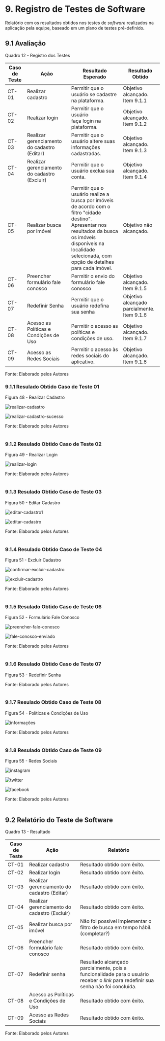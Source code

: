 # 9. Registro de Testes de Software

Relatório com os resultados obtidos nos testes de _software_ realizados na aplicação pela equipe, baseado em um plano de testes pré-definido.

## 9.1 Avaliação

Quadro 12 - Registro dos Testes

|Caso de Teste |Ação                                 |Resultado Esperado                               |Resultado Obtido                            |
|--------------|-------------------------------------|-------------------------------------------------|--------------------------------------------|
|CT-01         |Realizar cadastro                    |Permitir que o usuário se cadastre na plataforma.|Objetivo alcançado. <br> Item 9.1.1 |
|CT-02         |Realizar login                       |Permitir que o usuário faça login na plataforma. |Objetivo alcançado. <br> Item 9.1.2 |
|CT-03         |Realizar gerenciamento do cadastro (Editar)   |Permitir que o usuário altere suas informações cadastradas. |Objetivo alcançado. <br> Item 9.1.3 |
|CT-04         |Realizar gerenciamento do cadastro (Excluir)  |Permitir que o usuário exclua sua conta.|Objetivo alcançado. <br> Item 9.1.4 |
|CT-05         |Realizar busca por imóvel            |Permitir que o usuário realize a busca por imóveis de acordo com o filtro "cidade destino".<br>Apresentar nos resultados da busca os imóveis disponíveis na localidade selecionada, com opção de detalhes para cada imóvel. |Objetivo não alcançado. |
|CT-06         |Preencher formulário fale conosco    |Permitir o envio do formulário fale conosco      |Objetivo alcançado. <br> Item 9.1.5 |
|CT-07         |Redefinir Senha                      |Permitir que o usuário redefina sua senha        |Objetivo alcançado parcialmente. <br> Item 9.1.6 |
|CT-08         |Acesso as Políticas e Condições de Uso |Permitir o acesso as políticas e condições de uso.  |Objetivo alcançado. <br> Item 9.1.7 |
|CT-09         |Acesso as Redes Sociais              |Permitir o acesso às redes sociais do aplicativo. |Objetivo alcançado. <br> Item 9.1.8 |

Fonte: Elaborado pelos Autores


### 9.1.1 Resulado Obtido Caso de Teste 01

Figura 48 - Realizar Cadastro

![realizar-cadastro](https://user-images.githubusercontent.com/89549220/204155284-0d6fd84d-8d40-4c12-9ad8-836593b81479.jpg)

![realizar-cadastro-sucesso](https://user-images.githubusercontent.com/89549220/204157337-e215aab1-d119-491e-bc2b-8db477e87b98.jpeg)

Fonte: Elaborado pelos Autores
<br>
<br>

### 9.1.2 Resulado Obtido Caso de Teste 02

Figura 49 - Realizar Login

![realizar-login](https://user-images.githubusercontent.com/89549220/204155417-8141e8d6-ab18-4d3e-99f2-01443b3aaaae.jpg)

Fonte: Elaborado pelos Autores
<br>
<br>

### 9.1.3 Resulado Obtido Caso de Teste 03

Figura 50 - Editar Cadastro

![editar-cadastro1](https://user-images.githubusercontent.com/89549220/204155444-9d9ffe3f-ebc4-4b11-86c1-26e96a860bab.jpg)

![editar-cadastro](https://user-images.githubusercontent.com/89549220/204155448-9b8eb4b1-08e9-49ea-9a81-3cca4cec5c7e.jpg)

Fonte: Elaborado pelos Autores
<br>
<br>

### 9.1.4 Resulado Obtido Caso de Teste 04

Figura 51 - Excluir Cadastro

![confirmar-excluir-cadastro](https://user-images.githubusercontent.com/89549220/204157306-b66ab31c-54b0-4ada-bd4e-7c94c2cfe577.jpeg)

![excluir-cadastro](https://user-images.githubusercontent.com/89549220/204157315-adef032a-5601-45f9-9e36-986732fffda1.jpeg)

Fonte: Elaborado pelos Autores
<br>
<br>

### 9.1.5 Resulado Obtido Caso de Teste 06

Figura 52 - Formulário Fale Conosco

![preencher-fale-conosco](https://user-images.githubusercontent.com/89549220/204155574-cde90300-e313-4083-ad58-62d59290bf3a.jpg)

![fale-conosco-enviado](https://user-images.githubusercontent.com/89549220/204155582-0dcf272b-3aac-4c11-88a2-8cb97f89be60.jpg)

Fonte: Elaborado pelos Autores
<br>
<br>

### 9.1.6 Resulado Obtido Caso de Teste 07

Figura 53 - Redefinir Senha

Fonte: Elaborado pelos Autores
<br>
<br>

### 9.1.7 Resulado Obtido Caso de Teste 08

Figura 54 - Políticas e Condições de Uso

![informações](https://user-images.githubusercontent.com/89549220/204155639-c189a5dc-c1a7-4fb1-8ce0-c72c6ab566b1.jpg)

Fonte: Elaborado pelos Autores
<br>
<br>

### 9.1.8 Resulado Obtido Caso de Teste 09

Figura 55 - Redes Sociais

![instagram](https://user-images.githubusercontent.com/89549220/204155669-3774448d-446e-409a-8d2b-7cb63e8ad17d.jpg)

![twitter](https://user-images.githubusercontent.com/89549220/204155679-68d0faad-12e6-4d94-a28f-612cca308824.jpg)

![facebook](https://user-images.githubusercontent.com/89549220/204155684-57e54689-4085-4e39-8a99-97110d89837f.jpg)

Fonte: Elaborado pelos Autores
<br>
<br>


## 9.2 Relatório do Teste de Software

Quadro 13 - Resultado

|Caso de Teste |Ação                                           |Relatório                   |
|--------------|-----------------------------------------------|----------------------------|
|CT-01         |Realizar cadastro                              |Resultado obtido com êxito. |
|CT-02         |Realizar login                                 |Resultado obtido com êxito. |
|CT-03         |Realizar gerenciamento do cadastro (Editar)    |Resultado obtido com êxito. |
|CT-04         |Realizar gerenciamento do cadastro (Excluir)   |Resultado obtido com êxito. |
|CT-05         |Realizar busca por imóvel                      |Não foi possível implementar o filtro de busca em tempo hábil. (completar?) |
|CT-06         |Preencher formulário fale conosco              |Resultado obtido com êxito. |
|CT-07         |Redefinir senha                                |Resultado alcançado parcialmente, pois a funcionalidade para o usuário receber o _link_ para redefinir sua senha não foi concluída. |
|CT-08         |Acesso as Políticas e Condições de Uso         |Resultado obtido com êxito. |
|CT-09         |Acesso as Redes Sociais                        |Resultado obtido com êxito. |

Fonte: Elaborado pelos Autores
